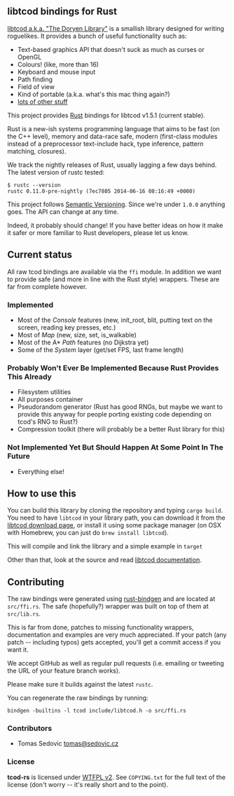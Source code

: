 libtcod bindings for Rust
-------------------------

[libtcod a.k.a. "The Doryen Library"](http://doryen.eptalys.net/libtcod/) is a
smallish library designed for writing roguelikes. It provides a bunch of useful
functionality such as:

* Text-based graphics API that doesn't suck as much as curses or OpenGL
* Colours! (like, more than 16)
* Keyboard and mouse input
* Path finding
* Field of view
* Kind of portable (a.k.a. what's this mac thing again?)
* [lots of other stuff](http://doryen.eptalys.net/libtcod/features/)


This project provides [Rust](http://www.rust-lang.org/) bindings for libtcod
v1.5.1 (current stable).

Rust is a new-ish systems programming language that aims to be fast (on the C++
level), memory and data-race safe, modern (first-class modules instead of a
preprocessor text-include hack, type inference, pattern matching, closures).

We track the nightly releases of Rust, usually lagging a few days behind. The
latest version of rustc tested:

    $ rustc --version
    rustc 0.11.0-pre-nightly (7ec7805 2014-06-16 08:16:49 +0000)

This project follows [Semantic Versioning](http://semver.org/). Since we're
under `1.0.0` anything goes. The API can change at any time.

Indeed, it probably should change! If you have better ideas on how it make it
safer or more familiar to Rust developers, please let us know.


Current status
--------------

All raw tcod bindings are available via the `ffi` module. In addition we want to
provide safe (and more in line with the Rust style) wrappers. These are far from
complete however.

### Implemented

* Most of the _Console_ features (new, init_root, blit, putting text on the
  screen, reading key presses, etc.)
* Most of _Map_ (new, size, set, is_walkable)
* Most of the A* _Path_ features (no Dijkstra yet)
* Some of the _System_ layer (get/set FPS, last frame length)

### Probably Won't Ever Be Implemented Because Rust Provides This Already
* Filesystem utilities
* All purposes container
* Pseudorandom generator (Rust has good RNGs, but maybe we want to provide this
  anyway for people porting existing code depending on tcod's RNG to Rust?)
* Compression toolkit (there will probably be a better Rust library for this)

### Not Implemented Yet But Should Happen At Some Point In The Future
* Everything else!


How to use this
---------------

You can build this library by cloning the repository and typing `cargo build`. You need to have `libtcod` in your library path, you can
download it from the [libtcod download page](http://doryen.eptalys.net/libtcod/download/), or install it using some package manager (on OSX with Homebrew,
you can just do `brew install libtcod`).

This will compile and link the library and a simple example in `target`

Other than that, look at the source and read
[libtcod documentation](http://doryen.eptalys.net/data/libtcod/doc/1.5.1/index2.html?c=true&cpp=true&cs=true&py=true&lua=true).

Contributing
------------

The raw bindings were generated using
[rust-bindgen](https://github.com/crabtw/rust-bindgen) and are located at
`src/ffi.rs`. The safe (hopefully?) wrapper was built on top of them at
`src/lib.rs`.

This is far from done, patches to missing functionality wrappers, documentation
and examples are very much appreciated. If your patch (any patch -- including
typos) gets accepted, you'll get a commit access if you want it.

We accept GitHub as well as regular pull requests (i.e. emailing or tweeting the
URL of your feature branch works).

Please make sure it builds against the latest `rustc`.

You can regenerate the raw bindings by running:

    bindgen -builtins -l tcod include/libtcod.h -o src/ffi.rs


### Contributors

* Tomas Sedovic <tomas@sedovic.cz>


### License

**tcod-rs** is licensed under [WTFPL v2](http://www.wtfpl.net/txt/copying/). See
`COPYING.txt` for the full text of the license (don't worry -- it's really
short and to the point).
